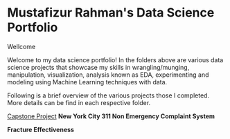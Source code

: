 # Mustafizur Rahman's Data Science Portfolio
Wellcome

Welcome to my data science portfolio! In the folders above are various data science projects that showcase my skills in wrangling/munging,  manipulation, visualization, analysis known as EDA, experimenting and modeling using Machine Learning techniques with data. 

Following is a brief overview of the various projects those I completed. More details can be find in each respective folder.

[Capstone Project](https://github.com/mmrahman10/Data-Science-Machine-Learning-Capstone-Project) **New York City 311 Non Emergency Complaint System**

<b>Fracture Effectiveness </b>



